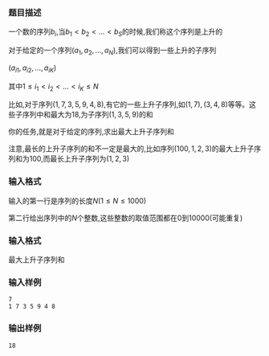 ### 题目描述
一个数的序列$b_i$,当$b_1 \lt b_2 \lt ... \lt b_S$的时候,我们称这个序列是上升的

对于给定的一个序列$(a_1,a_2,...,a_N)$,我们可以得到一些上升的子序列

$(a_{i1},a_{i2},...,a_{iK})$

其中$1 \leq i_1 \lt i_2 \lt ... \lt i_K \leq N$

比如,对于序列$(1,7,3,5,9,4,8)$,有它的一些上升子序列,如$(1,7),(3,4,8)$等等。这些子序列中和最大为$18$,为子序列$(1,3,5,9)$的和

你的任务,就是对于给定的序列,求出最大上升子序列和

注意,最长的上升子序列的和不一定是最大的,比如序列$(100,1,2,3)$的最大上升子序列和为$100$,而最长上升子序列为$(1,2,3)$

### 输入格式
输入的第一行是序列的长度$N(1 \leq N \leq 1000)$

第二行给出序列中的$N$个整数,这些整数的取值范围都在$0$到$10000$(可能重复)

### 输入格式
最大上升子序列和
### 输入样例
```
7
1 7 3 5 9 4 8
```
### 输出样例
```
18
```
